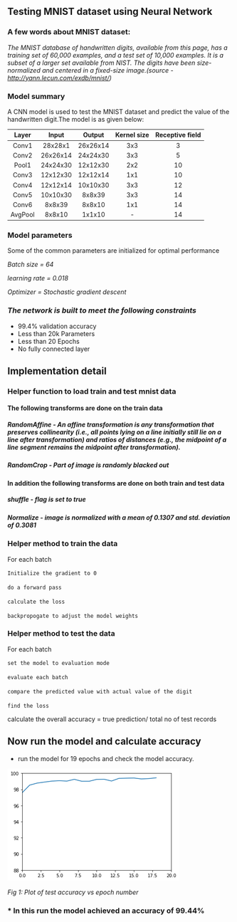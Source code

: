 ## Testing MNIST dataset using Neural Network

### A few words about MNIST dataset:

*The MNIST database of handwritten digits, available from this page, has a training set of 60,000 examples, and a test set of 10,000 examples. It is a subset of a larger set available from NIST. The digits have been size-normalized and centered in a fixed-size image.(source - http://yann.lecun.com/exdb/mnist/)*

### Model summary

A CNN model is used to test the MNIST dataset and predict the value of the handwritten digit.The model is as given below:

| Layer   |   Input  |  Output  | Kernel size | Receptive field |
|:---------:|:--------:|:--------:|:-----------:|:---------------:|
| Conv1   |  28x28x1 | 26x26x14 |     3x3     |        3        |
| Conv2   | 26x26x14 | 24x24x30 |     3x3     |        5        |
| Pool1   | 24x24x30 | 12x12x30 |     2x2     |        10       |
| Conv3   | 12x12x30 | 12x12x14 |     1x1     |        10       |
| Conv4   | 12x12x14 | 10x10x30 |     3x3     |        12       |
| Conv5   | 10x10x30 |  8x8x39  |     3x3     |        14       |
| Conv6   |  8x8x39  |  8x8x10  |     1x1     |        14       |
| AvgPool |  8x8x10  |  1x1x10  |      -      |        14       |
 
### Model parameters

Some of the common parameters are initialized for optimal performance

*Batch size = 64*

*learning rate = 0.018*

*Optimizer = Stochastic gradient descent* 


### *The network is built to meet the following constraints*

* 99.4% validation accuracy
* Less than 20k Parameters
* Less than 20 Epochs
* No fully connected layer

## Implementation detail

### Helper function to load train and test mnist data

#### The following transforms are done on the train data

##### *RandomAffine* - An affine transformation is any transformation that preserves collinearity (i.e., all points lying on a line initially still lie on a line after transformation) and ratios of distances (e.g., the midpoint of a line segment remains the midpoint after transformation).

##### *RandomCrop* - Part of image is randomly blacked out

#### In addition the following transforms are done on both train and test data

##### *shuffle* - flag is set to true

##### *Normalize* - image  is normalized with a mean of 0.1307 and std. deviation of 0.3081

### Helper method to train the data

For each batch
	
	Initialize the gradient to 0

	do a forward pass

	calculate the loss

	backpropogate to adjust the model weights


### Helper method to test the data

For each batch

	set the model to evaluation mode

	evaluate each batch

	compare the predicted value with actual value of the digit

	find the loss

calculate the overall accuracy = true prediction/ total no of test records


## Now run the model and calculate accuracy

* run the model for 19 epochs and check the model accuracy.

![Model accuracy](model_accuracy.png)

*Fig 1: Plot of test accuracy  vs epoch number*	

### * In this run the model achieved an accuracy of 99.44%